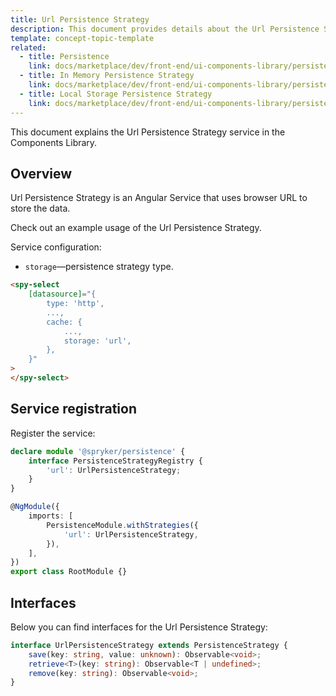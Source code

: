 ```yaml
---
title: Url Persistence Strategy
description: This document provides details about the Url Persistence Strategy service in the Components Library.
template: concept-topic-template
related:
  - title: Persistence
    link: docs/marketplace/dev/front-end/ui-components-library/persistence/index.html
  - title: In Memory Persistence Strategy
    link: docs/marketplace/dev/front-end/ui-components-library/persistence/in-memory-persistence-strategy.html
  - title: Local Storage Persistence Strategy
    link: docs/marketplace/dev/front-end/ui-components-library/persistence/local-storage-persistence-strategy.html
---
```


This document explains the Url Persistence Strategy service in the Components Library.

## Overview

Url Persistence Strategy is an Angular Service that uses browser URL to store the data.

Check out an example usage of the Url Persistence Strategy.

Service configuration:

- `storage`—persistence strategy type.  

```html
<spy-select
    [datasource]="{
        type: 'http',
        ...,
        cache: {
            ...,
            storage: 'url',
        },
    }"
>
</spy-select>
```

## Service registration

Register the service:

```ts
declare module '@spryker/persistence' {
    interface PersistenceStrategyRegistry {
        'url': UrlPersistenceStrategy;
    }
}

@NgModule({
    imports: [
        PersistenceModule.withStrategies({
            'url': UrlPersistenceStrategy,
        }),
    ],
})
export class RootModule {}
```

## Interfaces

Below you can find interfaces for the Url Persistence Strategy:

```ts
interface UrlPersistenceStrategy extends PersistenceStrategy {
    save(key: string, value: unknown): Observable<void>;
    retrieve<T>(key: string): Observable<T | undefined>;
    remove(key: string): Observable<void>;
}
```
